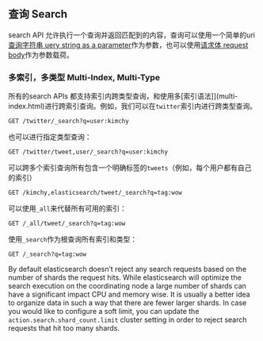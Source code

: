 ## 查询 Search

search API 允许执行一个查询并返回匹配到的内容，查询可以使用一个简单的uri[查询字符串 uery string as a parameter](search-uri-request.html)作为参数，也可以使用[请求体 request body](search-request-body.html)作为参数载荷。


### 多索引，多类型 Multi-Index, Multi-Type

所有的search APIs 都支持索引内跨类型查询，和使用多[索引语法]](multi-index.html)进行跨索引查询。例如，我们可以在`twitter`索引内进行跨类型查询。
    
    GET /twitter/_search?q=user:kimchy

也可以进行指定类型查询：
    
    GET /twitter/tweet,user/_search?q=user:kimchy

可以跨多个索引查询所有包含一个明确标签的`tweets`（例如，每个用户都有自己的索引）
    
    GET /kimchy,elasticsearch/tweet/_search?q=tag:wow

可以使用`_all`来代替所有可用的索引：
    
    GET /_all/tweet/_search?q=tag:wow

使用`_search`作为根查询所有索引和类型：
    
    GET /_search?q=tag:wow

By default elasticsearch doesn’t reject any search requests based on the number of shards the request hits. While elasticsearch will optimize the search execution on the coordinating node a large number of shards can have a significant impact CPU and memory wise. It is usually a better idea to organize data in such a way that there are fewer larger shards. In case you would like to configure a soft limit, you can update the `action.search.shard_count.limit` cluster setting in order to reject search requests that hit too many shards.
